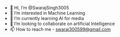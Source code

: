 - 👋 Hi, I’m @SwarajSingh3005
- 👀 I’m interested in Machine Learning
- 🌱 I’m currently learning AI for media
- 💞️ I’m looking to collaborate on artificial Intelligence
- 📫 How to reach me - swaraj300599@gmail.com

<!---
SwarajSingh3005/SwarajSingh3005 is a ✨ special ✨ repository because its `README.md` (this file) appears on your GitHub profile.
You can click the Preview link to take a look at your changes.
--->
